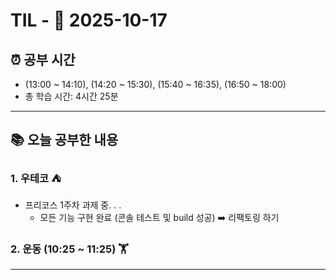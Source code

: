 # TIL - 📅 2025-10-17

## ⏰ 공부 시간
- (13:00 ~ 14:10), (14:20 ~ 15:30), (15:40 ~ 16:35), (16:50 ~ 18:00)
- 총 학습 시간: 4시간 25분

---

## 📚 오늘 공부한 내용
### 1. 우테코 ⛺
- 프리코스 1주차 과제 중. . .
  - 모든 기능 구현 완료 (콘솔 테스트 및 build 성공) ➡️ 리팩토링 하기

### 2. 운동 (10:25 ~ 11:25) 🏋️

---
